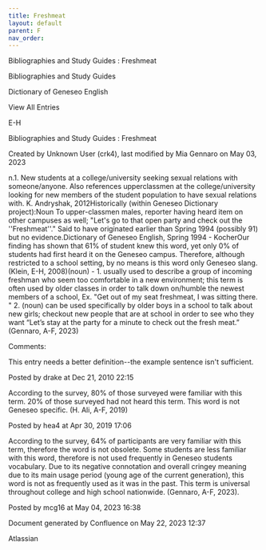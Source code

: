 ```yaml
---
title: Freshmeat
layout: default
parent: F
nav_order:
---
```


Bibliographies and Study Guides : Freshmeat

Bibliographies and Study Guides

Dictionary of Geneseo English

View All Entries

E-H

Bibliographies and Study Guides : Freshmeat

Created by  Unknown User (crk4), last modified by  Mia Gennaro on May 03, 2023

n.1. New students at a college/university seeking sexual relations with someone/anyone. Also references upperclassmen at the college/university looking for new members of the student population to have sexual relations with. K. Andryshak, 2012Historically (within Geneseo Dictionary project):Noun To upper-classmen males, reporter having heard item on other campuses as well; &quot;Let's go to that open party and check out the ''Freshmeat''.&quot; Said to have originated earlier than Spring 1994 (possibly 91) but no evidence.Dictionary of Geneseo English, Spring 1994 - KocherOur finding has shown that 61% of student knew this word, yet only 0% of students had first heard it on the Geneseo campus. Therefore, although restricted to a school setting, by no means is this word only Geneseo slang.(Klein, E-H, 2008)(noun) - 1. usually used to describe a group of incoming freshman who seem too comfortable in a new environment; this term is often used by older classes in order to talk down on/humble the newest members of a school, Ex. &quot;Get out of my seat freshmeat, I was sitting there. &quot; 2. (noun) can be used specifically by older boys in a school to talk about new girls; checkout new people that are at school in order to see who they want “Let’s stay at the party for a minute to check out the fresh meat.” (Gennaro, A-F, 2023)

Comments:

This entry needs a better definition--the example sentence isn't sufficient.

Posted by drake at Dec 21, 2010 22:15

According to the survey, 80% of those surveyed were familiar with this term. 20% of those surveyed had not heard this term. This word is not Geneseo specific. (H. Ali, A-F, 2019)

Posted by hea4 at Apr 30, 2019 17:06

According to the survey, 64% of participants are very familiar with this term, therefore the word is not obsolete. Some students are less familiar with this word, therefore is not used frequently in Geneseo students vocabulary. Due to its negative connotation and overall cringey meaning due to its main usage period (young age of the current generation), this word is not as frequently used as it was in the past. This term is universal throughout college and high school nationwide. (Gennaro, A-F, 2023). 

Posted by mcg16 at May 04, 2023 16:38

Document generated by Confluence on May 22, 2023 12:37

Atlassian

